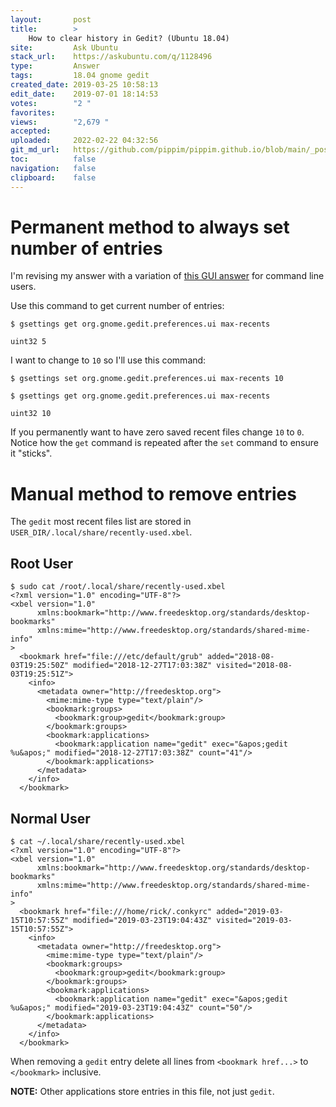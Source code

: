 ```yaml
---
layout:       post
title:        >
    How to clear history in Gedit? (Ubuntu 18.04)
site:         Ask Ubuntu
stack_url:    https://askubuntu.com/q/1128496
type:         Answer
tags:         18.04 gnome gedit
created_date: 2019-03-25 10:58:13
edit_date:    2019-07-01 18:14:53
votes:        "2 "
favorites:    
views:        "2,679 "
accepted:     
uploaded:     2022-02-22 04:32:56
git_md_url:   https://github.com/pippim/pippim.github.io/blob/main/_posts/2019/2019-03-25-How-to-clear-history-in-Gedit_-_Ubuntu-18.04_.md
toc:          false
navigation:   false
clipboard:    false
---
```


# Permanent method to always set number of entries

I'm revising my answer with a variation of [this GUI answer](https://askubuntu.com/a/1089134/307523) for command line users.

Use this command to get current number of entries:

``` 
$ gsettings get org.gnome.gedit.preferences.ui max-recents

uint32 5
```

I want to change to `10` so I'll use this command:

``` 
$ gsettings set org.gnome.gedit.preferences.ui max-recents 10

$ gsettings get org.gnome.gedit.preferences.ui max-recents

uint32 10
```

If you permanently want to have zero saved recent files change `10` to `0`. Notice how the `get` command is repeated after the `set` command to ensure it "sticks".

# Manual method to remove entries
The `gedit` most recent files list are stored in `USER_DIR/.local/share/recently-used.xbel`.

## Root User

``` 
$ sudo cat /root/.local/share/recently-used.xbel
<?xml version="1.0" encoding="UTF-8"?>
<xbel version="1.0"
      xmlns:bookmark="http://www.freedesktop.org/standards/desktop-bookmarks"
      xmlns:mime="http://www.freedesktop.org/standards/shared-mime-info"
>
  <bookmark href="file:///etc/default/grub" added="2018-08-03T19:25:50Z" modified="2018-12-27T17:03:38Z" visited="2018-08-03T19:25:51Z">
    <info>
      <metadata owner="http://freedesktop.org">
        <mime:mime-type type="text/plain"/>
        <bookmark:groups>
          <bookmark:group>gedit</bookmark:group>
        </bookmark:groups>
        <bookmark:applications>
          <bookmark:application name="gedit" exec="&apos;gedit %u&apos;" modified="2018-12-27T17:03:38Z" count="41"/>
        </bookmark:applications>
      </metadata>
    </info>
  </bookmark>
```

## Normal User

``` 
$ cat ~/.local/share/recently-used.xbel
<?xml version="1.0" encoding="UTF-8"?>
<xbel version="1.0"
      xmlns:bookmark="http://www.freedesktop.org/standards/desktop-bookmarks"
      xmlns:mime="http://www.freedesktop.org/standards/shared-mime-info"
>
  <bookmark href="file:///home/rick/.conkyrc" added="2019-03-15T10:57:55Z" modified="2019-03-23T19:04:43Z" visited="2019-03-15T10:57:55Z">
    <info>
      <metadata owner="http://freedesktop.org">
        <mime:mime-type type="text/plain"/>
        <bookmark:groups>
          <bookmark:group>gedit</bookmark:group>
        </bookmark:groups>
        <bookmark:applications>
          <bookmark:application name="gedit" exec="&apos;gedit %u&apos;" modified="2019-03-23T19:04:43Z" count="50"/>
        </bookmark:applications>
      </metadata>
    </info>
  </bookmark>
```

When removing a `gedit` entry delete all lines from `<bookmark href...>` to `</bookmark>` inclusive.

**NOTE:** Other applications store entries in this file, not just `gedit`.

